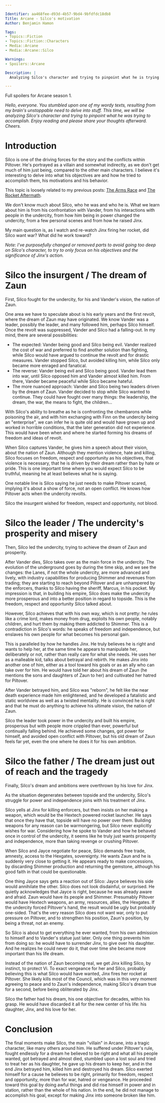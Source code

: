```yaml
---

Identifier: aa468fee-d93d-4b57-9bd4-9bfdfdc18db8
Title: Arcane - Silco's motivation
Author: Benjamin Hamon

Tags:
- Topics::Fiction
- Topics::Fiction::Characters
- Media::Arcane
- Media::Arcane::Silco

Warnings:
- Spoilers::Arcane

Description: |
  Analyzing Silco's character and trying to pinpoint what he is trying to accomplish.

---
```



<p class="warning">Full spoilers for Arcane season 1.</p>


*Hello, everyone. You stumbled upon one of my wordy texts, resulting from my brain's unstoppable need to delve into stuff. This time, we will be analyzing Silco's character and trying to pinpoint what he was trying to accomplish. Enjoy reading and please share your thoughts afterward. Cheers.*


# Introduction

Silco is one of the driving forces for the story and the conflicts within Piltover. He's portrayed as a villain and somewhat indirectly, as we don't get much of him just being, compared to the other main characters. I believe it's interesting to delve into what his objectives are and how he tried to accomplish them, his motivations and his behavior.

This topic is loosely related to my previous posts: [The Arms Race](/article/Arcane_-_The_Arms_Race) and [The Rocket Aftermath](/article/Arcane_-_The_Rocket_Aftermath).

We don't know much about Silco, who he was and who he is. What we learn about him is from his confrontation with Vander, from his interactions with people in the undercity, from how him being in power changed the undercity, from a few personal scenes and from how he raised Jinx.

My main question is, as I watch and re-watch Jinx firing her rocket, did Silco want war? What did he work toward?

*Note: I've purposefully changed or removed parts to avoid going too deep on Silco's character, to try to only focus on his objectives and the significance of Jinx's action.*


# Silco the insurgent / The dream of Zaun

First, Silco fought for the undercity, for his and Vander's vision, the nation of Zaun.

One area we have to speculate about is his early years and the first revolt, where the dream of Zaun may have originated. We know Vander was a leader, possibly the leader, and many followed him, perhaps Silco himself. Once the revolt was suppressed, Vander and Silco had a falling-out. In my mind, there are several possibilities:

- The expected: Vander being good and Silco being evil. Vander realized the cost of war and preferred to find another solution than fighting, while Silco would have argued to continue the revolt and for drastic measures. Vander stopped Silco, but avoided killing him, while Silco only became more enraged and fanatical.
- The reverse: Vander being evil and Silco being good. Vander lead them into war, until Silco opposed him and Vander almost killed him. From there, Vander became peaceful while Silco became hateful.
- The more nuanced approach: Vander and Silco being two leaders driven by the dream of Zaun. Vander decided to stop while Silco wanted to continue. They could have fought over many things: the leadership, the dream, the war, the means to fight, the children...

With Silco's ability to breathe as he is confronting the chembarons while poisoning the air, and with him exchanging with Finn on the undercity being an "enterprise", we can infer he is quite old and would have grown up and worked in horrible conditions, that the later generation did not experience. This would have been when and where he started forming his dreams of freedom and ideas of revolt.

When Silco captures Vander, he gives him a speech about their vision, about the nation of Zaun. Although they mention violence, hate and killing, Silco focuses on freedom, respect and opportunity as his objectives, that violence is necessary, that he is driven by their dream rather than by hate or pride. This is one important time where you would expect Silco to be truthful, meaning he at least believes what he is saying.

One notable line is Silco saying he just needs to make Piltover scared, implying it's about a show of force, not an open conflict. He knows how Piltover acts when the undercity revolts.

Silco the insurgent wished for freedom, respect and opportunity, not blood.


# Silco the leader / The undercity's prosperity and misery

Then, Silco led the undercity, trying to achieve the dream of Zaun and prosperity.

After Vander dies, Silco takes over as the main force in the undercity. The evolution of the underground goes by during the time skip, and we see the changes: the Lanes, if not the whole undercity, are more advanced and lively, with industry capabilities for producing Shimmer and revenues from trading; they are starting to reach beyond Piltover and are unhampered by the enforcers, thanks to Silco having the sheriff, Marcus, in his pocket. My impression is that, in building his empire, Silco does make the undercity more prosperous and into a better position in regard to topside. This is the freedom, respect and opportunity Silco talked about.

However, Silco achieves that with his own way, which is not pretty: he rules like a crime lord, makes money from drug, exploits his own people, notably children, and hurt them by making them addicted to Shimmer. This is a contradiction in Silco's words: he speaks of freedom and independence, but enslaves his own people for what becomes his personal gain.

This is paralleled by how he handles Jinx. He truly believes he is right and wants to help her, at the same time he appears to manipulate her, deliberately or not, rather than really care for what she needs. He uses her as a malleable kid, talks about betrayal and rebirth. He makes Jinx into another one of him, either as a tool toward his goals or as an ally who can take over for him. He would have told her about his dream of Zaun (he mentions the sons and daughters of Zaun to her) and cultivated her hatred for Piltover.

After Vander betrayed him, and Silco was "reborn", he felt like the near death experience made him enlightened, and he developed a fatalistic and static worldview as well as a twisted mentality. He is convinced he is right and that he must do anything to achieve his ultimate vision, the nation of Zaun.

Silco the leader took power in the undercity and built his empire, prosperous but with people more crippled than ever, powerful but continually falling behind. He achieved some changes, got power for himself, and avoided open conflict with Piltover, but his old dream of Zaun feels far yet, even the one where he does it for his own ambition.


# Silco the father / The dream just out of reach and the tragedy

Finally, Silco's dream and ambitions were overthrown by his love for Jinx.

As the situation degenerates between topside and the undercity, Silco's struggle for power and independence joins with his treatment of Jinx.

Silco yells at Jinx for killing enforcers, but then insists on her making a weapon, which would be the Hextech powered rocket launcher. He says that once they have that, topside will have no power over them. Building weapons for any reason can be warmongering, but Silco never explicitly wishes for war. Considering how he spoke to Vander and how he behaved once in control of the undercity, it seems like he truly just wants prosperity and independence, more than taking revenge or crushing Piltover.

When Silco and Jayce negotiate for peace, Silco demands free trade, amnesty, access to the Hexgates, sovereignty. He wants Zaun and he is suddenly very close to getting it. He appears ready to make concessions, by discarding Shimmer production and returning the gemstone, although his good faith in that could be questionable.

One thing Jayce says gets a reaction out of Silco: Jayce believes his side would annihilate the other. Silco does not look disdainful, or surprised. He quietly acknowledges that Jayce is right, because he was already aware and afraid. Zaun would have its people and Shimmer. Presumably Piltover would have Hextech weapons, an army, resources, allies, the Hexgates. If the undercity forced Piltover's hand, the result would be ugly but probably one-sided. That's the very reason Silco does not want war, only to put pressure on Piltover, and to strengthen his position, Zaun's position, by being a threat, not an enemy.

So Silco is about to get everything he ever wanted, from his own admission to himself and to Vander's statue just later. Only one thing prevents him from doing so: he would have to surrender Jinx, to give over his daughter. And he realizes he could never do it, that over time she became more important than his life dream.

Instead of the nation of Zaun becoming real, we get Jinx killing Silco, by instinct, to protect Vi. To exact vengeance for her and Silco, probably believing this is what Silco would have wanted, Jinx fires her rocket at Piltover. She likely kills most of the Council, which was in this very moment agreeing to peace and to Zaun's independence, making Silco's dream true for a second, before being obliterated by Jinx.

Silco the father had his dream, his one objective for decades, within his grasp. He would have discarded it all for the new center of his life: his daughter, Jinx, and his love for her.


# Conclusion

The final moments make Silco, the main "villain" in Arcane, into a tragic character, like many others around him. He suffered under Piltover's rule, fought endlessly for a dream he believed to be right and what all his people wanted, got betrayed and almost died, stumbled upon a lost soul and tried to treat her as his daughter, he gave up his dream to keep her, and in the end Jinx betrayed him, killed him and destroyed his dream. Silco exerted himself for a cause he believes to be right, primarily for freedom, respect and opportunity, more than for war, hatred or vengeance. He proceeded toward this goal by doing awful things and did rise himself in power and in station, rather than the whole of his nation. In the end, he did not manage to accomplish his goal, except for making Jinx into someone broken like him.
